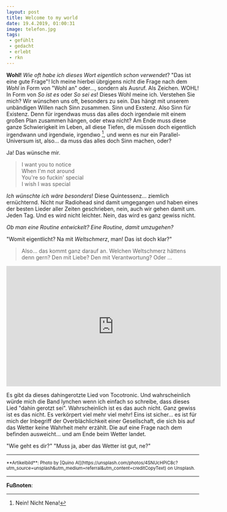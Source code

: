 ```yaml
---
layout: post
title: Welcome to my world
date: 19.4.2019, 01:00:31
image: telefon.jpg
tags:
 - gefühlt
 - gedacht
 - erlebt
 - rkn
---
```


**Wohl!** *Wie oft habe ich dieses Wort eigentlich schon verwendet*? "Das ist eine gute Frage"! Ich meine hierbei übrgigens nicht die Frage nach dem *Wohl* in Form von "Wohl an" oder…, sondern als Ausruf. Als Zeichen. WOHL! In Form von *So ist es* oder *So sei es*! Dieses Wohl meine ich. Verstehen Sie mich?
Wir wünschen uns oft, besonders zu sein. Das hängt mit unserem unbändigen Willen nach Sinn zusammen. Sinn und Exstenz. Also Sinn für Existenz. Denn für irgendwas muss das alles doch irgendwie mit einem großen Plan zusammen hängen, oder etwa nicht? Am Ende muss diese ganze Schwierigkeit im Leben, all diese Tiefen, die müssen doch eigentlich irgendwann und irgendwie, irgendwo [^1], und wenn es nur ein Parallel-Universum ist, also… da muss das alles doch Sinn machen, oder?

Ja! Das wünsche mir.

> I want you to notice <br />
> When I'm not around <br />
> You're so fuckin' special <br />
> I wish I was special <br />

*Ich wünschte ich wäre besonders*! Diese Quintessenz… ziemlich ernüchternd. Nicht nur Radiohead sind damit umgegangen und haben eines der besten Lieder aller Zeiten geschrieben, nein, auch wir gehen damit um. Jeden Tag. Und es wird nicht leichter. Nein, das wird es ganz gewiss nicht.

*Ob man eine Routine entwickelt? Eine Routine, damit umzugehen?*

"Womit eigentlicht? Na mit *Weltschmerz*, man! Das ist doch klar?"

> Also… das kommt ganz darauf an. Welchen Weltschmerz hättens denn gern? Den mit Liebe? Den mit Verantwortung? Oder …

<div align"center">
  <iframe width="560" height="315" src="https://www.youtube.com/embed/lZiNtbgm9oM" frameborder="0" allow="accelerometer; autoplay; encrypted-media; gyroscope; picture-in-picture" allowfullscreen></iframe>
</div>

Es gibt da dieses dahingerotzte Lied von Tocotronic. Und wahrscheinlich würde mich die Band lynchen wenn ich einfach so schreibe, dass dieses Lied "dahin gerotzt sei". Wahrscheinlich ist es das auch nicht. Ganz gewiss ist es das nicht. Es verkörpert viel mehr viel mehr! Eins ist sicher… es ist für mich der Inbegriff der Overblächlichkeit einer Gesellschaft, die sich bis auf das Wetter keine Wahrheit mehr erzählt. Die auf eine Frage nach dem befinden ausweicht… und am Ende beim Wetter landet.

"Wie geht es dir?" "Muss ja, aber das Wetter ist gut, ne?"

---

<small>
**Artikelbild**: Photo by [Quino Al](https://unsplash.com/photos/4SNUcHPiC8c?utm_source=unsplash&utm_medium=referral&utm_content=creditCopyText) on Unsplash.
</small>

---

**Fußnoten**:

[^1]: Nein! Nicht Nena!
